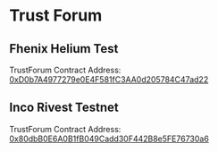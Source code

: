 # Trust Forum

## Fhenix Helium Test
TrustForum Contract Address: [0xD0b7A4977279e0E4F581fC3AA0d205784C47ad22](https://explorer.helium.fhenix.zone/address/0xD0b7A4977279e0E4F581fC3AA0d205784C47ad22?tab=contract)

## Inco Rivest Testnet
TrustForum Contract Address: [0x80dbB0E6A0B1fB049Cadd30F442B8e5FE76730a6](https://explorer.rivest.inco.org/address/0x80dbB0E6A0B1fB049Cadd30F442B8e5FE76730a6)

